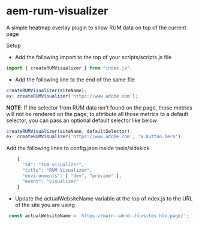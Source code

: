 # aem-rum-visualizer
A simple heatmap overlay plugin to show RUM data on top of the current page

Setup
- Add the following import to the top of your scripts/scripts.js file
``` js
import { createRUMVisualizer } from "index.js";
```
- Add the following line to the end of the same file
``` js
createRUMVisualizer(siteName);
ex: createRUMVisualizer('https://www.adobe.com');
```
**NOTE**: If the selector from RUM data isn't found on the page, those metrics will not be rendered on the page, to attribute all those metrics to a default selector, you can pass an optional default selector like below
``` js
createRUMVisualizer(siteName, defaultSelector);
ex: createRUMVisualizer('https://www.adobe.com', 'a.button.hero');
```
Add the following lines to config.json inside tools/sidekick
``` js
    {
      "id": "rum-visualizer",
      "title": "RUM Visualizer",
      "environments": [ "dev", "preview" ],
      "event": "visualizer"
    }
```
- Update the actualWebsiteName variable at the top of ndex.js to the URL of the site you are using
``` js
 const actualWebsiteName = 'https://main--wknd--hlxsites.hlx.page/';
```